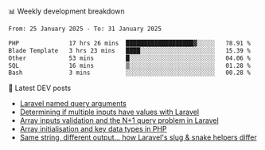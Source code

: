 📊 Weekly development breakdown
<!--START_SECTION:waka-->

```txt
From: 25 January 2025 - To: 31 January 2025

PHP              17 hrs 26 mins  ███████████████████▓░░░░░   78.91 %
Blade Template   3 hrs 23 mins   ████░░░░░░░░░░░░░░░░░░░░░   15.39 %
Other            53 mins         █░░░░░░░░░░░░░░░░░░░░░░░░   04.06 %
SQL              16 mins         ▒░░░░░░░░░░░░░░░░░░░░░░░░   01.28 %
Bash             3 mins          ░░░░░░░░░░░░░░░░░░░░░░░░░   00.28 %
```

<!--END_SECTION:waka-->

📕 Latest DEV posts
<!-- BLOG-POST-LIST:START -->
- [Laravel named query arguments](https://dev.to/michaelvickersuk/laravel-named-query-arguments-28kd)
- [Determining if multiple inputs have values with Laravel](https://dev.to/michaelvickersuk/determining-if-multiple-inputs-have-values-with-laravel-km6)
- [Array inputs validation and the N+1 query problem in Laravel](https://dev.to/michaelvickersuk/array-inputs-validation-and-the-n1-query-problem-in-laravel-2agb)
- [Array initialisation and key data types in PHP](https://dev.to/michaelvickersuk/array-initialisation-and-key-data-types-in-php-1e5b)
- [Same string, different output... how Laravel&#39;s slug &amp; snake helpers differ](https://dev.to/michaelvickersuk/same-string-different-output-how-laravels-slug-snake-helpers-differ-1ccj)
<!-- BLOG-POST-LIST:END -->
